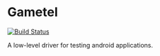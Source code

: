 # Gametel
[![Build Status](https://secure.travis-ci.org/leandog/gametel-driver.png?branch=master)](http://travis-ci.org/leandog/gametel-driver)

A low-level driver for testing android applications.
